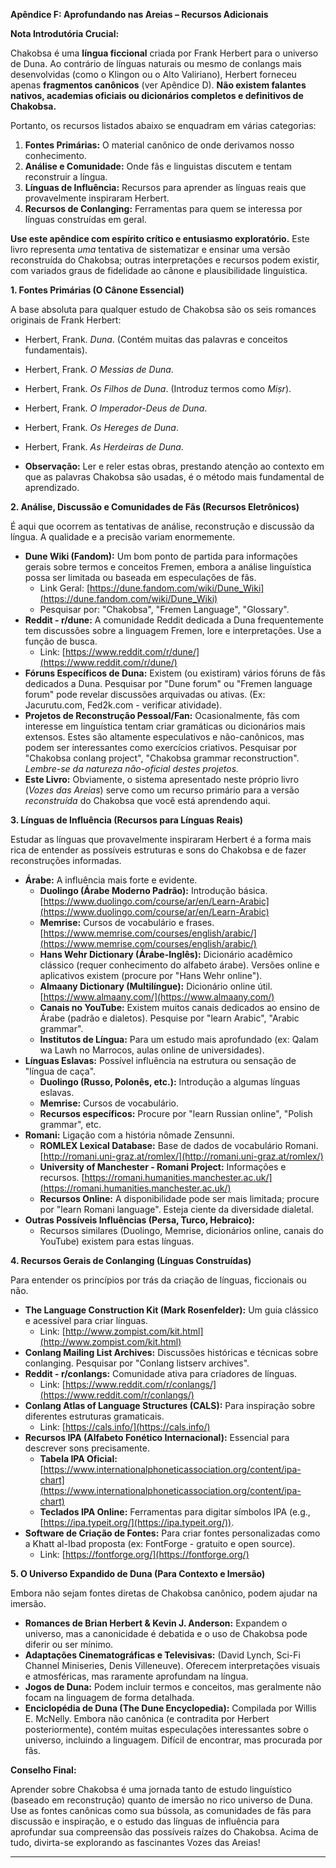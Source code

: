 **Apêndice F: Aprofundando nas Areias – Recursos Adicionais**

**Nota Introdutória Crucial:**

Chakobsa é uma **língua ficcional** criada por Frank Herbert para o universo de Duna. Ao contrário de línguas naturais ou mesmo de conlangs mais desenvolvidas (como o Klingon ou o Alto Valiriano), Herbert forneceu apenas **fragmentos canônicos** (ver Apêndice D). **Não existem falantes nativos, academias oficiais ou dicionários completos e definitivos de Chakobsa.**

Portanto, os recursos listados abaixo se enquadram em várias categorias:

1.  **Fontes Primárias:** O material canônico de onde derivamos nosso conhecimento.
2.  **Análise e Comunidade:** Onde fãs e linguistas discutem e tentam reconstruir a língua.
3.  **Línguas de Influência:** Recursos para aprender as línguas reais que provavelmente inspiraram Herbert.
4.  **Recursos de Conlanging:** Ferramentas para quem se interessa por línguas construídas em geral.

**Use este apêndice com espírito crítico e entusiasmo exploratório.** Este livro representa *uma* tentativa de sistematizar e ensinar uma versão reconstruída do Chakobsa; outras interpretações e recursos podem existir, com variados graus de fidelidade ao cânone e plausibilidade linguística.

**1. Fontes Primárias (O Cânone Essencial)**

A base absoluta para qualquer estudo de Chakobsa são os seis romances originais de Frank Herbert:

*   Herbert, Frank. *Duna*. (Contém muitas das palavras e conceitos fundamentais).
*   Herbert, Frank. *O Messias de Duna*.
*   Herbert, Frank. *Os Filhos de Duna*. (Introduz termos como *Miṣr*).
*   Herbert, Frank. *O Imperador-Deus de Duna*.
*   Herbert, Frank. *Os Hereges de Duna*.
*   Herbert, Frank. *As Herdeiras de Duna*.

*   **Observação:** Ler e reler estas obras, prestando atenção ao contexto em que as palavras Chakobsa são usadas, é o método mais fundamental de aprendizado.

**2. Análise, Discussão e Comunidades de Fãs (Recursos Eletrônicos)**

É aqui que ocorrem as tentativas de análise, reconstrução e discussão da língua. A qualidade e a precisão variam enormemente.

*   **Dune Wiki (Fandom):** Um bom ponto de partida para informações gerais sobre termos e conceitos Fremen, embora a análise linguística possa ser limitada ou baseada em especulações de fãs.
    *   Link Geral: [https://dune.fandom.com/wiki/Dune_Wiki](https://dune.fandom.com/wiki/Dune_Wiki)
    *   Pesquisar por: "Chakobsa", "Fremen Language", "Glossary".
*   **Reddit - r/dune:** A comunidade Reddit dedicada a Duna frequentemente tem discussões sobre a linguagem Fremen, lore e interpretações. Use a função de busca.
    *   Link: [https://www.reddit.com/r/dune/](https://www.reddit.com/r/dune/)
*   **Fóruns Específicos de Duna:** Existem (ou existiram) vários fóruns de fãs dedicados a Duna. Pesquisar por "Dune forum" ou "Fremen language forum" pode revelar discussões arquivadas ou ativas. (Ex: Jacurutu.com, Fed2k.com - verificar atividade).
*   **Projetos de Reconstrução Pessoal/Fan:** Ocasionalmente, fãs com interesse em linguística tentam criar gramáticas ou dicionários mais extensos. Estes são altamente especulativos e não-canônicos, mas podem ser interessantes como exercícios criativos. Pesquisar por "Chakobsa conlang project", "Chakobsa grammar reconstruction". *Lembre-se da natureza não-oficial destes projetos.*
*   **Este Livro:** Obviamente, o sistema apresentado neste próprio livro (*Vozes das Areias*) serve como um recurso primário para a versão *reconstruída* do Chakobsa que você está aprendendo aqui.

**3. Línguas de Influência (Recursos para Línguas Reais)**

Estudar as línguas que provavelmente inspiraram Herbert é a forma mais rica de entender as possíveis estruturas e sons do Chakobsa e de fazer reconstruções informadas.

*   **Árabe:** A influência mais forte e evidente.
    *   **Duolingo (Árabe Moderno Padrão):** Introdução básica. [https://www.duolingo.com/course/ar/en/Learn-Arabic](https://www.duolingo.com/course/ar/en/Learn-Arabic)
    *   **Memrise:** Cursos de vocabulário e frases. [https://www.memrise.com/courses/english/arabic/](https://www.memrise.com/courses/english/arabic/)
    *   **Hans Wehr Dictionary (Árabe-Inglês):** Dicionário acadêmico clássico (requer conhecimento do alfabeto árabe). Versões online e aplicativos existem (procure por "Hans Wehr online").
    *   **Almaany Dictionary (Multilíngue):** Dicionário online útil. [https://www.almaany.com/](https://www.almaany.com/)
    *   **Canais no YouTube:** Existem muitos canais dedicados ao ensino de Árabe (padrão e dialetos). Pesquise por "learn Arabic", "Arabic grammar".
    *   **Institutos de Língua:** Para um estudo mais aprofundado (ex: Qalam wa Lawh no Marrocos, aulas online de universidades).
*   **Línguas Eslavas:** Possível influência na estrutura ou sensação de "língua de caça".
    *   **Duolingo (Russo, Polonês, etc.):** Introdução a algumas línguas eslavas.
    *   **Memrise:** Cursos de vocabulário.
    *   **Recursos específicos:** Procure por "learn Russian online", "Polish grammar", etc.
*   **Romani:** Ligação com a história nômade Zensunni.
    *   **ROMLEX Lexical Database:** Base de dados de vocabulário Romani. [http://romani.uni-graz.at/romlex/](http://romani.uni-graz.at/romlex/)
    *   **University of Manchester - Romani Project:** Informações e recursos. [https://romani.humanities.manchester.ac.uk/](https://romani.humanities.manchester.ac.uk/)
    *   **Recursos Online:** A disponibilidade pode ser mais limitada; procure por "learn Romani language". Esteja ciente da diversidade dialetal.
*   **Outras Possíveis Influências (Persa, Turco, Hebraico):**
    *   Recursos similares (Duolingo, Memrise, dicionários online, canais do YouTube) existem para estas línguas.

**4. Recursos Gerais de Conlanging (Línguas Construídas)**

Para entender os princípios por trás da criação de línguas, ficcionais ou não.

*   **The Language Construction Kit (Mark Rosenfelder):** Um guia clássico e acessível para criar línguas.
    *   Link: [http://www.zompist.com/kit.html](http://www.zompist.com/kit.html)
*   **Conlang Mailing List Archives:** Discussões históricas e técnicas sobre conlanging. Pesquisar por "Conlang listserv archives".
*   **Reddit - r/conlangs:** Comunidade ativa para criadores de línguas.
    *   Link: [https://www.reddit.com/r/conlangs/](https://www.reddit.com/r/conlangs/)
*   **Conlang Atlas of Language Structures (CALS):** Para inspiração sobre diferentes estruturas gramaticais.
    *   Link: [https://cals.info/](https://cals.info/)
*   **Recursos IPA (Alfabeto Fonético Internacional):** Essencial para descrever sons precisamente.
    *   **Tabela IPA Oficial:** [https://www.internationalphoneticassociation.org/content/ipa-chart](https://www.internationalphoneticassociation.org/content/ipa-chart)
    *   **Teclados IPA Online:** Ferramentas para digitar símbolos IPA (e.g., [https://ipa.typeit.org/](https://ipa.typeit.org/)).
*   **Software de Criação de Fontes:** Para criar fontes personalizadas como a Khatt al-Ibad proposta (ex: FontForge - gratuito e open source).
    *   Link: [https://fontforge.org/](https://fontforge.org/)

**5. O Universo Expandido de Duna (Para Contexto e Imersão)**

Embora não sejam fontes diretas de Chakobsa canônico, podem ajudar na imersão.

*   **Romances de Brian Herbert & Kevin J. Anderson:** Expandem o universo, mas a canonicidade é debatida e o uso de Chakobsa pode diferir ou ser mínimo.
*   **Adaptações Cinematográficas e Televisivas:** (David Lynch, Sci-Fi Channel Miniseries, Denis Villeneuve). Oferecem interpretações visuais e atmosféricas, mas raramente aprofundam na língua.
*   **Jogos de Duna:** Podem incluir termos e conceitos, mas geralmente não focam na linguagem de forma detalhada.
*   **Enciclopédia de Duna (The Dune Encyclopedia):** Compilada por Willis E. McNelly. Embora não canônica (e contradita por Herbert posteriormente), contém muitas especulações interessantes sobre o universo, incluindo a linguagem. Difícil de encontrar, mas procurada por fãs.

**Conselho Final:**

Aprender sobre Chakobsa é uma jornada tanto de estudo linguístico (baseado em reconstrução) quanto de imersão no rico universo de Duna. Use as fontes canônicas como sua bússola, as comunidades de fãs para discussão e inspiração, e o estudo das línguas de influência para aprofundar sua compreensão das possíveis raízes do Chakobsa. Acima de tudo, divirta-se explorando as fascinantes Vozes das Areias!

---

